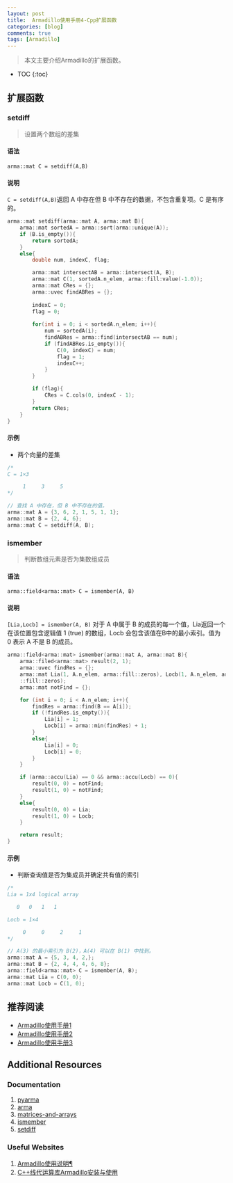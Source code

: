 ```yaml
---
layout: post
title:  Armadillo使用手册4-Cpp扩展函数
categories: [blog]
comments: true
tags: [Armadillo]
---
```


> 本文主要介绍Armadillo的扩展函数。

* TOC
{:toc}

<!--more-->

## 扩展函数

### setdiff

> 设置两个数组的差集

#### 语法

`arma::mat C = setdiff(A,B)`

#### 说明

`C = setdiff(A,B)`返回 A 中存在但 B 中不存在的数据，不包含重复项。C 是有序的。

```cpp
arma::mat setdiff(arma::mat A, arma::mat B){
    arma::mat sortedA = arma::sort(arma::unique(A));
    if (B.is_empty()){
        return sortedA;
    }
    else{
        double num, indexC, flag;

        arma::mat intersectAB = arma::intersect(A, B);
        arma::mat C(1, sortedA.n_elem, arma::fill:value(-1.0));
        arma::mat CRes = {};
        arma::uvec findABRes = {};
        
        indexC = 0;
        flag = 0;
        
        for(int i = 0; i < sortedA.n_elem; i++){
            num = sortedA(i);
            findABRes = arma::find(intersectAB == num);
            if (findABRes.is_empty()){
                C(0, indexC) = num;
                flag = 1;
                indexC++;
            }
        }

        if (flag){
            CRes = C.cols(0, indexC - 1);
        }
        return CRes;
    }
}
```

#### 示例

- 两个向量的差集

```cpp
/*
C = 1×3

     1     3     5
*/

// 查找 A 中存在，但 B 中不存在的值。
arma::mat A = {3, 6, 2, 1, 5, 1, 1}; 
arma::mat B = {2, 4, 6};
arma::mat C = setdiff(A, B);
```

### ismember

> 判断数组元素是否为集数组成员

#### 语法

`arma::field<arma::mat> C = ismember(A, B)`

#### 说明

`[Lia,Locb] = ismember(A, B)` 对于 A 中属于 B 的成员的每一个值，Lia返回一个在该位置包含逻辑值 1 (true) 的数组，Locb 会包含该值在B中的最小索引。值为 0 表示 A 不是 B 的成员。

```cpp
arma::field<arma::mat> ismember(arma::mat A, arma::mat B){
    arma::filed<arma::mat> result(2, 1);
    arma::uvec findRes = {};
    arma::mat Lia(1, A.n_elem, arma::fill::zeros), Locb(1, A.n_elem, arma
    ::fill::zeros);
    arma::mat notFind = {};

    for (int i = 0; i < A.n_elem; i++){
        findRes = arma::find(B == A[i]);
        if (!findRes.is_empty()){
            Lia[i] = 1;
            Locb[i] = arma::min(findRes) + 1;
        }
        else{
            Lia[i] = 0;
            Locb[i] = 0;
        }
    }

    if (arma::accu(Lia) == 0 && arma::accu(Locb) == 0){
        result(0, 0) = notFind;
        result(1, 0) = notFind;
    }
    else{
        result(0, 0) = Lia;
        result(1, 0) = Locb;
    }

    return result;
}
```

#### 示例

- 判断查询值是否为集成员并确定共有值的索引

```cpp
/*
Lia = 1x4 logical array

   0   0   1   1

Locb = 1×4

     0     0     2     1
*/

// A(3) 的最小索引为 B(2)，A(4) 可以在 B(1) 中找到。
arma::mat A = {5, 3, 4, 2,}; 
arma::mat B = {2, 4, 4, 4, 6, 8};
arma::field<arma::mat> C = ismember(A, B);
arma::mat Lia = C(0, 0);
arma::mat Locb = C(1, 0);
```

## 推荐阅读

- [Armadillo使用手册1](https://www.huchuanwei.com/articles/2023-05/armadillo_userguide_1)
- [Armadillo使用手册2](https://www.huchuanwei.com/articles/2023-06/armadillo_userguide_2)
- [Armadillo使用手册3](https://www.huchuanwei.com/articles/2023-06/armadillo_userguide_3)

## Additional Resources

### Documentation

1. [pyarma](https://pyarma.sourceforge.io/docs.html)
2. [arma](https://arma.sourceforge.net)
3. [matrices-and-arrays](https://ww2.mathworks.cn/help/matlab/matrices-and-arrays.html)
4. [ismember](https://ww2.mathworks.cn/help/matlab/ref/double.ismember.html)
5. [setdiff](https://ww2.mathworks.cn/help/matlab/ref/double.setdiff.html)

### Useful Websites

1. [Armadillo使用说明¶](https://docs.hpc.sjtu.edu.cn/app/compilers_and_languages/armadillo.html)
2. [C++线代运算库Armadillo安装与使用](http://zhaoxuhui.top/blog/2020/10/11/armadillo-introduction-and-installation.html)